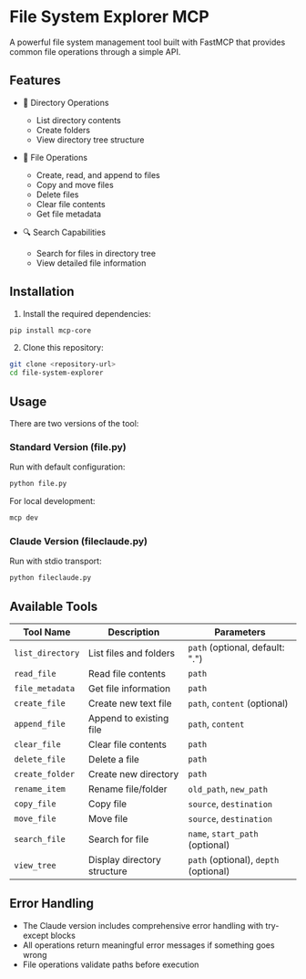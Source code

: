 # File System Explorer MCP

A powerful file system management tool built with FastMCP that provides common file operations through a simple API.

## Features

- 📁 Directory Operations
  - List directory contents
  - Create folders
  - View directory tree structure
  
- 📄 File Operations
  - Create, read, and append to files
  - Copy and move files
  - Delete files
  - Clear file contents
  - Get file metadata
  
- 🔍 Search Capabilities
  - Search for files in directory tree
  - View detailed file information

## Installation

1. Install the required dependencies:
```bash
pip install mcp-core
```

2. Clone this repository:
```bash
git clone <repository-url>
cd file-system-explorer
```

## Usage

There are two versions of the tool:

### Standard Version (file.py)
Run with default configuration:
```bash
python file.py
```

For local development:
```bash
mcp dev
```

### Claude Version (fileclaude.py)
Run with stdio transport:
```bash
python fileclaude.py
```

## Available Tools

| Tool Name | Description | Parameters |
|-----------|-------------|------------|
| `list_directory` | List files and folders | `path` (optional, default: ".") |
| `read_file` | Read file contents | `path` |
| `file_metadata` | Get file information | `path` |
| `create_file` | Create new text file | `path`, `content` (optional) |
| `append_file` | Append to existing file | `path`, `content` |
| `clear_file` | Clear file contents | `path` |
| `delete_file` | Delete a file | `path` |
| `create_folder` | Create new directory | `path` |
| `rename_item` | Rename file/folder | `old_path`, `new_path` |
| `copy_file` | Copy file | `source`, `destination` |
| `move_file` | Move file | `source`, `destination` |
| `search_file` | Search for file | `name`, `start_path` (optional) |
| `view_tree` | Display directory structure | `path` (optional), `depth` (optional) |

## Error Handling

- The Claude version includes comprehensive error handling with try-except blocks
- All operations return meaningful error messages if something goes wrong
- File operations validate paths before execution

